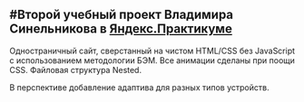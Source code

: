 #Второй учебный проект Владимира Синельникова в [Яндекс.Практикуме](https://praktikum.yandex.ru/)
------ 
Одностраничный сайт, сверстанный на чистом HTML/CSS без JavaScript с использованием методологии БЭМ. Все анимации сделаны при поощи CSS. Файловая структура Nested.

В перспективе добавление адаптива для разных типов устройств.
